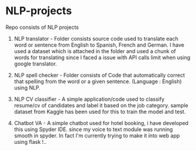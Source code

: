 # NLP-projects
Repo consists of NLP projects 
1) NLP translator - Folder consists source code used to translate each word or sentence from English to Spanish, French and German. I have used a dataset which is attached in the folder and used a chunk of words for translating since I faced a issue with API calls limit when using google translator.

2) NLP spell checker - Folder consists of Code that automatically correct that spelling from the word or a given sentence. (Language : English) using NLP.

3) NLP CV classifier - A simple application/code used to classify resume/cv of candidates and label it based on the job category. sample dataset from Kaggle has  been used for this to train the model and test.

4) Chatbot VA - A simple chatbot used for hotel booking, i have developed this using Spyder IDE. since my voice to text module was running smooth in spyder. In fact I'm currently trying to make it into web app using flask !..
